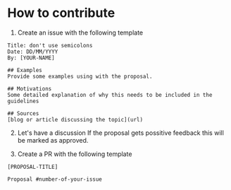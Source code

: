 # How to contribute

1. Create an issue with the following template

```
Title: don't use semicolons
Date: DD/MM/YYYY
By: [YOUR-NAME]

## Examples
Provide some examples using with the proposal.

## Motivations
Some detailed explanation of why this needs to be included in the guidelines

## Sources
[blog or article discussing the topic](url)
```

2. Let's have a discussion
If the proposal gets possitive feedback this will be marked as approved.

3. Create a PR with the following template
```
[PROPOSAL-TITLE]

Proposal #number-of-your-issue
```
